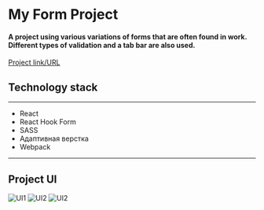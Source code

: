 # My Form Project
#### A project using various variations of forms that are often found in work. Different types of validation and a tab bar are also used.
[Project link/URL](https://lowerrider.github.io/myForm/)

## Technology stack
____

+ React
+ React Hook Form
+ SASS
+ Адаптивная верстка
+ Webpack
____
## Project UI

![UI1](https://sun9-6.userapi.com/impg/v5g6CGURbQokBcfjAucvxIPkdnCN5n_XgqGHow/QsFIIav7rMU.jpg?size=2541x1308&quality=96&sign=9658e6dbad65b35dbee59c558b60937c&type=album)
![UI2](https://sun9-66.userapi.com/impg/rQQJqCfFeP7xHosuSuuwaTNrc_o0rviXVQ2Khg/B2ugqnaHqUM.jpg?size=2535x1308&quality=96&sign=6b93b02df2760d006019deff70cdae9e&type=album)
![UI2](https://sun1-89.userapi.com/impg/LKgdrw-IPIhE7A_SFeAZKQ4tfiaLXpiyK55-gQ/e1N0ARkoO9s.jpg?size=2537x1302&quality=96&sign=dc3a0d3f34934425e4f42824c1908faa&type=album)







